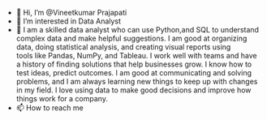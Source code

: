 - 👋 Hi, I’m @Vineetkumar Prajapati
- 👀 I’m interested in Data Analyst
- 💞️  I am a skilled data analyst who can use Python,and SQL to understand complex data and make helpful suggestions. I am good at organizing data, doing statistical analysis, and creating visual reports using     
  tools like Pandas, NumPy, and Tableau. I work well with teams and have a history of finding solutions that help businesses grow. I know how to test ideas, predict outcomes. I am good at communicating and           solving problems, and I am always learning new things to keep up with changes in my field. I love using data to make good decisions and improve how things work for a company.
- 📫 How to reach me 

<!---
VineetkumarPrajapati/VineetkumarPrajapati is a ✨ special ✨ repository because its `README.md` (this file) appears on your GitHub profile.
You can click the Preview link to take a look at your changes.
--->
